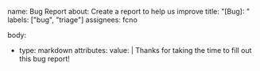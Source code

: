 name: Bug Report
about: Create a report to help us improve
title: "[Bug]: "
labels: ["bug", "triage"]
assignees: fcno

body:
- type: markdown
  attributes:
    value: |
      Thanks for taking the time to fill out this bug report!
